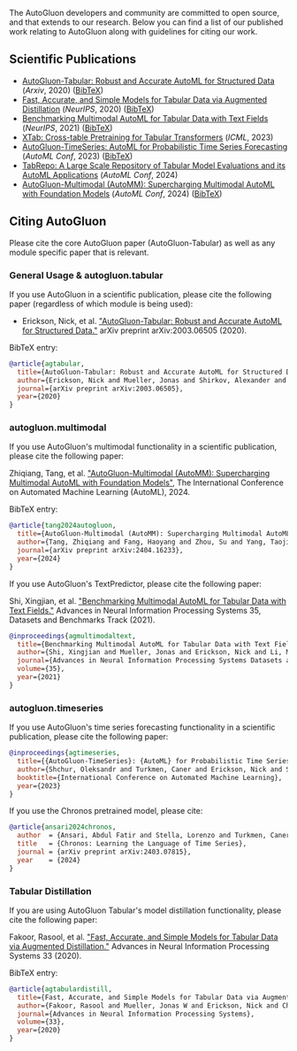 The AutoGluon developers and community are committed to open source, and that extends to our research.
Below you can find a list of our published work relating to AutoGluon along with guidelines for citing our work.

## Scientific Publications
- [AutoGluon-Tabular: Robust and Accurate AutoML for Structured Data](https://arxiv.org/pdf/2003.06505.pdf) (*Arxiv*, 2020) ([BibTeX](#general-usage--autogluontabular))
- [Fast, Accurate, and Simple Models for Tabular Data via Augmented Distillation](https://proceedings.neurips.cc/paper/2020/hash/62d75fb2e3075506e8837d8f55021ab1-Abstract.html) (*NeurIPS*, 2020) ([BibTeX](#tabular-distillation))
- [Benchmarking Multimodal AutoML for Tabular Data with Text Fields](https://datasets-benchmarks-proceedings.neurips.cc/paper/2021/file/9bf31c7ff062936a96d3c8bd1f8f2ff3-Paper-round2.pdf) (*NeurIPS*, 2021) ([BibTeX](#autogluonmultimodal))
- [XTab: Cross-table Pretraining for Tabular Transformers](https://proceedings.mlr.press/v202/zhu23k/zhu23k.pdf) (*ICML*, 2023)
- [AutoGluon-TimeSeries: AutoML for Probabilistic Time Series Forecasting](https://arxiv.org/abs/2308.05566) (*AutoML Conf*, 2023) ([BibTeX](#autogluontimeseries))
- [TabRepo: A Large Scale Repository of Tabular Model Evaluations and its AutoML Applications](https://arxiv.org/pdf/2311.02971.pdf) (*AutoML Conf*, 2024)
- [AutoGluon-Multimodal (AutoMM): Supercharging Multimodal AutoML with Foundation Models](https://arxiv.org/pdf/2404.16233) (*AutoML Conf*, 2024) ([BibTeX](#autogluonmultimodal))

## Citing AutoGluon

Please cite the core AutoGluon paper (AutoGluon-Tabular) as well as any module specific paper that is relevant.

### General Usage & autogluon.tabular

If you use AutoGluon in a scientific publication, please cite the following paper (regardless of which module is being used):
- Erickson, Nick, et al. ["AutoGluon-Tabular: Robust and Accurate AutoML for Structured Data."](https://arxiv.org/abs/2003.06505) arXiv preprint arXiv:2003.06505 (2020).

BibTeX entry:

```bibtex
@article{agtabular,
  title={AutoGluon-Tabular: Robust and Accurate AutoML for Structured Data},
  author={Erickson, Nick and Mueller, Jonas and Shirkov, Alexander and Zhang, Hang and Larroy, Pedro and Li, Mu and Smola, Alexander},
  journal={arXiv preprint arXiv:2003.06505},
  year={2020}
}
```

### autogluon.multimodal

If you use AutoGluon's multimodal functionality in a scientific publication, please cite the following paper:

Zhiqiang, Tang, et al. ["AutoGluon-Multimodal (AutoMM): Supercharging Multimodal AutoML with Foundation Models"](https://arxiv.org/pdf/2404.16233), The International Conference on Automated Machine Learning (AutoML), 2024.

BibTeX entry:

```bibtex
@article{tang2024autogluon,
  title={AutoGluon-Multimodal (AutoMM): Supercharging Multimodal AutoML with Foundation Models},
  author={Tang, Zhiqiang and Fang, Haoyang and Zhou, Su and Yang, Taojiannan and Zhong, Zihan and Hu, Tony and Kirchhoff, Katrin and Karypis, George},
  journal={arXiv preprint arXiv:2404.16233},
  year={2024}
}
```

If you use AutoGluon's TextPredictor, please cite the following paper:

Shi, Xingjian, et al. ["Benchmarking Multimodal AutoML for Tabular Data with Text Fields."](https://datasets-benchmarks-proceedings.neurips.cc/paper/2021/file/9bf31c7ff062936a96d3c8bd1f8f2ff3-Paper-round2.pdf) Advances in Neural Information Processing Systems 35, Datasets and Benchmarks Track (2021).

```bibtex
@inproceedings{agmultimodaltext,
  title={Benchmarking Multimodal AutoML for Tabular Data with Text Fields},
  author={Shi, Xingjian and Mueller, Jonas and Erickson, Nick and Li, Mu and Smola, Alexander J},
  journal={Advances in Neural Information Processing Systems Datasets and Benchmarks Track},
  volume={35},
  year={2021}
}
```

### autogluon.timeseries

If you use AutoGluon's time series forecasting functionality in a scientific publication, please cite the following paper:
```bibtex
@inproceedings{agtimeseries,
  title={{AutoGluon-TimeSeries}: {AutoML} for Probabilistic Time Series Forecasting},
  author={Shchur, Oleksandr and Turkmen, Caner and Erickson, Nick and Shen, Huibin and Shirkov, Alexander and Hu, Tony and Wang, Yuyang},
  booktitle={International Conference on Automated Machine Learning},
  year={2023}
}
```

If you use the Chronos pretrained model, please cite:
```bibtex
@article{ansari2024chronos,
  author  = {Ansari, Abdul Fatir and Stella, Lorenzo and Turkmen, Caner and Zhang, Xiyuan, and Mercado, Pedro and Shen, Huibin and Shchur, Oleksandr and Rangapuram, Syama Syndar and Pineda Arango, Sebastian and Kapoor, Shubham and Zschiegner, Jasper and Maddix, Danielle C. and Mahoney, Michael W. and Torkkola, Kari and Gordon Wilson, Andrew and Bohlke-Schneider, Michael and Wang, Yuyang},
  title   = {Chronos: Learning the Language of Time Series},
  journal = {arXiv preprint arXiv:2403.07815},
  year    = {2024}
}
```

### Tabular Distillation

If you are using AutoGluon Tabular's model distillation functionality, please cite the following paper:

Fakoor, Rasool, et al. ["Fast, Accurate, and Simple Models for Tabular Data via Augmented Distillation."](https://proceedings.neurips.cc/paper/2020/hash/62d75fb2e3075506e8837d8f55021ab1-Abstract.html) Advances in Neural Information Processing Systems 33 (2020).

BibTeX entry:

```bibtex
@article{agtabulardistill,
  title={Fast, Accurate, and Simple Models for Tabular Data via Augmented Distillation},
  author={Fakoor, Rasool and Mueller, Jonas W and Erickson, Nick and Chaudhari, Pratik and Smola, Alexander J},
  journal={Advances in Neural Information Processing Systems},
  volume={33},
  year={2020}
}
```
